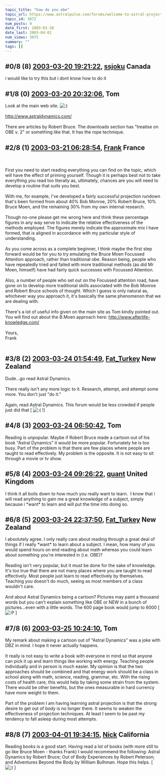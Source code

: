 ```yaml
---
topic_title: "how do you obe"
topic_url: https://www.astralpulse.com/forums/welcome-to-astral-projection-experiences!/how-do-you-obe
topic_id: 3872
num_posts: 9
date_first: 2003-03-20
date_last: 2003-04-01
num_views: 3075
summary: ""
tags: []
---
```


## \#0/8 (8) [2003-03-20 19:21:22](https://www.astralpulse.com/forums/index.php?msg=119588), [ssjoku](https://www.astralpulse.com/forums/profile/?u=1802) Canada ##
<section>
i would like to try this but i dont know how to do it
<br>
</section>

## \#1/8 (0) [2003-03-20 20:32:06](https://www.astralpulse.com/forums/index.php?msg=25616), Tom  ##
<section>
Look at the main web site.
<img alt=":)" class="smiley" src="https://www.astralpulse.com/forums/Smileys/fugue/smiley.png" title="Smiley"/>
<br>
<br>
<a class="bbc_link" href="http://www.astraldynamics.com/" rel="noopener" target="_blank">
 http://www.astraldynamics.com/
</a>
<br>
<br>
There are articles by Robert Bruce. The downloads section has "treatise on OBE v. 2" or something like that. It has the rope technique.
<br>
</section>

## \#2/8 (1) [2003-03-21 06:28:54](https://www.astralpulse.com/forums/index.php?msg=25637), [Frank](https://www.astralpulse.com/forums/profile/?u=359) France ##
<section>
<br>
<br>
First you need to start reading everything you can find on the topic, which will have the effect of priming yourself. Though it is perhaps best not to take everything you read too literally as, ultimately, chances are you will need to develop a routine that suits you best.
<br>
<br>
With me, for example, I've developed a fairly successful projection rundown that's been formed from about 40% Bob Monroe, 20% Robert Bruce, 10% Bruce Moen, and the remaining 30% from my own internal research.
<br>
<br>
Though no-one please get me wrong here and think these percentage figures in any way serve to indicate the relative effectiveness of the methods employed. The figures merely indicate the approximate mix I have formed, that is aligned in accordance with my particular style of understanding.
<br>
<br>
As you come across as a complete beginner, I think maybe the first step forward would be for you to try emulating the Bruce Moen Focussed Attention approach, rather than traditional obe. Reason being, people who have repeatedly tried and failed with more traditional methods (as did Mr Moen, himself) have had fairly quick successes with Focussed Attention.
<br>
<br>
Also, a number of people who set out on the Focussed attention road, have gone on to develop more traditional skills associated with the Bob Monroe and Robert Bruce schools of thought. Which I guess is only natural as, whichever way you approach it, it's basically the same phenomenon that we are dealing with.
<br>
<br>
There's a lot of useful info given on the main site as Tom kindly pointed out. You will find out about the B.Moen approach here:
<a class="bbc_link" href="http://www.afterlife-knowledge.com/" rel="noopener" target="_blank">
 http://www.afterlife-knowledge.com/
</a>
<br>
<br>
Yours,
<br>
Frank
<br>
<br>
</section>

## \#3/8 (2) [2003-03-24 01:54:49](https://www.astralpulse.com/forums/index.php?msg=25927), [Fat_Turkey](https://www.astralpulse.com/forums/profile/?u=1507) New Zealand ##
<section>
Dude...go read Astral Dynamics.
<br>
<br>
There really isn't any more logic to it. Research, attempt, and attempt some more. You don't just "do it."
<br>
<br>
Again, read Astral Dynamics. This forum would be less crowded if people just did that [
<img alt=":(" class="smiley" src="https://www.astralpulse.com/forums/Smileys/fugue/sad.png" title="Sad"/>
!]
</section>

## \#4/8 (3) [2003-03-24 06:50:42](https://www.astralpulse.com/forums/index.php?msg=25942), Tom  ##
<section>
Reading is unpopular. Maybe if Robert Bruce made a cartoon out of his book "Astral Dynamics" it would be more popular. Fortunately he is too busy. Part of the problem is that there are few places where people are taught to read effectively. My problem is the opposite. It is not easy to sit through a movie or tv show.
<br>
</section>

## \#5/8 (4) [2003-03-24 09:26:22](https://www.astralpulse.com/forums/index.php?msg=25952), [quant](https://www.astralpulse.com/forums/profile/?u=642) United Kingdom ##
<section>
I think it all boils down to how much you really want to learn.  I know that i will read anything to gain me a great knowledge of a subject, simply because i *want* to learn and will put the time into doing so.
</section>

## \#6/8 (5) [2003-03-24 22:37:50](https://www.astralpulse.com/forums/index.php?msg=26005), [Fat_Turkey](https://www.astralpulse.com/forums/profile/?u=1507) New Zealand ##
<section>
I absolutely agree. I only really care about reading through a great deal of things if I really *want* to learn about a subject. I mean, how many of you would spend hours on end reading about math whereas you could learn about something you're interested in (i.e. OBE)?
<br>
<br>
Reading isn't very popular, but it must be done for the sake of knowledge. It's too true that there are not many places where you are taught to read effectively. Most people just learn to read effectively by themselves. Teaching you doesn't do much, seeing as most members of a class wouldn't care.
<br>
<br>
And about Astral Dynamics being a cartoon? Pictures may paint a thousand words but you can't explain something like OBE or NEW in a bunch of pictures...even with a little words. The 600 page book would jump to 6000 [
<img alt=":P" class="smiley" src="https://www.astralpulse.com/forums/Smileys/fugue/tongue.png" title="Tongue"/>
]
</section>

## \#7/8 (6) [2003-03-25 10:24:10](https://www.astralpulse.com/forums/index.php?msg=26040), Tom  ##
<section>
My remark about making a cartoon out of "Astral Dynamics" was a joke with DBZ in mind. I hope it never actually happens.
<br>
<br>
It really is not easy to write a book with everyone in mind so that anyone can pick it up and learn things like working with energy. Teaching people individually and in person is much easier. My opinion is that the two approaches should be combined and that energy work should be a class in school along with math, science, reading, grammar, etc. With the rising costs of health care, this would help by taking some strain from the system. There would be other benefits, but the ones measurable in hard currency have more weight to them.
<br>
<br>
Part of the problem I am having learning astral projection is that the strong desire to get out of body is no longer there. It seems to weaken the effectiveness of projection techniques. At least I seem to be past my tendency to fall asleep during most attempts.
<br>
</section>

## \#8/8 (7) [2003-04-01 19:34:15](https://www.astralpulse.com/forums/index.php?msg=26804), [Nick](https://www.astralpulse.com/forums/profile/?u=2080) California ##
<section>
Reading books is a good start. Having read a lot of books (with more still to go like Bruce Moen - thanks Frank) I would recommend the following: Astral Dynamics by Robert Bruce; Out of Body Experiences by Robert Peterson; and Adventures Beyond the Body by William Bulhman. Hope this helps. [
<img alt=";)" class="smiley" src="https://www.astralpulse.com/forums/Smileys/fugue/wink.png" title="Wink"/>
]
</section>